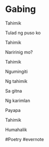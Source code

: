 # Gabing

Tahimik

Tulad ng puso ko

Tahimik

Naririnig mo?

Tahimik

Ngumingiti

Ng tahimik

Sa gitna

Ng karimlan

Payapa

Tahimik

Humahalik

\#Poetry #evernote


